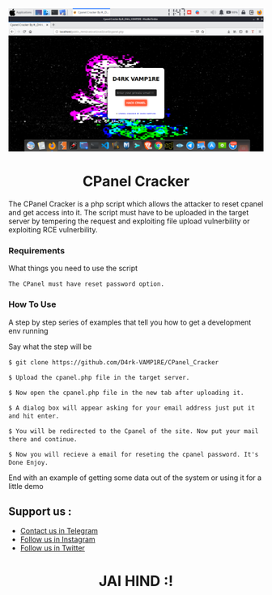 <center>
	<a href="https://instagram.com/d4rk_vamp1re.py"><img src="banner.png" alt="D4rk-VAMP1RE"></a>

   <h1 align="center"> CPanel Cracker </h1>
</center>

The CPanel Cracker is a php script which allows the attacker to reset cpanel and get access into it. The script must have to be uploaded in the target server by tempering the request and exploiting file upload vulnerbility or exploiting RCE vulnerbility.

### Requirements

What things you need to use the script

```
The CPanel must have reset password option.
```

### How To Use

A step by step series of examples that tell you how to get a development env running

Say what the step will be

```
$ git clone https://github.com/D4rk-VAMP1RE/CPanel_Cracker
```


```
$ Upload the cpanel.php file in the target server.
```

```
$ Now open the cpanel.php file in the new tab after uploading it.
```

```
$ A dialog box will appear asking for your email address just put it and hit enter.
```

```
$ You will be redirected to the Cpanel of the site. Now put your mail there and continue.
```

```
$ Now you will recieve a email for reseting the cpanel password. It's Done Enjoy.
```


End with an example of getting some data out of the system or using it for a little demo

## Support us :
* [Contact us in Telegram](https://t.me/base64_encrypted)
* [Follow us in Instagram](https://instagram.com/d4rk_vamp1re.py)
* [Follow us in Twitter](https://twitter.com/D4rk_VAMP1RE)

<center>
<h1>JAI HIND :!</h1>
<center>
